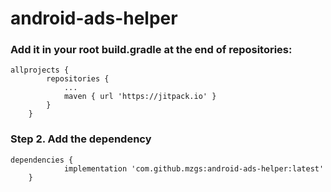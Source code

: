 # android-ads-helper



### Add it in your root build.gradle at the end of repositories:

```
allprojects {
		repositories {
			...
			maven { url 'https://jitpack.io' }
		}
	}
```


### Step 2. Add the dependency
```
dependencies {
	        implementation 'com.github.mzgs:android-ads-helper:latest'
	}
```